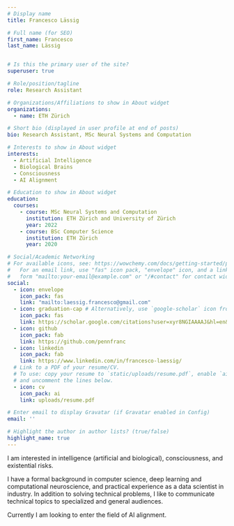 ```yaml
---
# Display name
title: Francesco Lässig

# Full name (for SEO)
first_name: Francesco
last_name: Lässig


# Is this the primary user of the site?
superuser: true

# Role/position/tagline
role: Research Assistant

# Organizations/Affiliations to show in About widget
organizations:
  - name: ETH Zürich

# Short bio (displayed in user profile at end of posts)
bio: Research Assistant, MSc Neural Systems and Computation

# Interests to show in About widget
interests:
  - Artificial Intelligence
  - Biological Brains
  - Consciousness
  - AI Alignment

# Education to show in About widget
education:
  courses:
    - course: MSc Neural Systems and Computation
      institution: ETH Zürich and University of Zürich
      year: 2022
    - course: BSc Computer Science
      institution: ETH Zürich
      year: 2020

# Social/Academic Networking
# For available icons, see: https://wowchemy.com/docs/getting-started/page-builder/#icons
#   For an email link, use "fas" icon pack, "envelope" icon, and a link in the
#   form "mailto:your-email@example.com" or "/#contact" for contact widget.
social:
  - icon: envelope
    icon_pack: fas
    link: "mailto:laessig.francesco@gmail.com"
  - icon: graduation-cap # Alternatively, use `google-scholar` icon from `ai` icon pack
    icon_pack: fas
    link: https://scholar.google.com/citations?user=xyr8NGIAAAAJ&hl=en&authuser=1
  - icon: github
    icon_pack: fab
    link: https://github.com/pennfranc
  - icon: linkedin
    icon_pack: fab
    link: https://www.linkedin.com/in/francesco-laessig/
  # Link to a PDF of your resume/CV.
  # To use: copy your resume to `static/uploads/resume.pdf`, enable `ai` icons in `params.yaml`,
  # and uncomment the lines below.
  - icon: cv
    icon_pack: ai
    link: uploads/resume.pdf

# Enter email to display Gravatar (if Gravatar enabled in Config)
email: ''

# Highlight the author in author lists? (true/false)
highlight_name: true
---
```


I am interested in intelligence (artificial and biological), consciousness, and existential risks.

I have a formal background in computer science, deep learning and computational neuroscience, and practical experience as a data scientist in industry. In addition to solving technical problems, I like to communicate technical topics to specialized and general audiences.

Currently I am looking to enter the field of AI alignment.